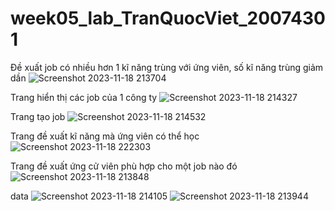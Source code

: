 # week05_lab_TranQuocViet_20074301

Đề xuất job có nhiều hơn 1 kĩ năng trùng với ứng viên, số kĩ năng trùng giảm dần
![Screenshot 2023-11-18 213704](https://github.com/QViet1282/week05_lab_TranQuocViet_20074301/assets/82232120/416ec016-8a45-4321-ae4e-162dd43b859e)

Trang hiển thị các job của 1 công ty
![Screenshot 2023-11-18 214327](https://github.com/QViet1282/week05_lab_TranQuocViet_20074301/assets/82232120/3c73e03b-95a1-4ff3-b543-18846398845e)

Trang tạo job
![Screenshot 2023-11-18 214532](https://github.com/QViet1282/week05_lab_TranQuocViet_20074301/assets/82232120/e81fff5c-b94b-488f-9cd9-84b7ff873cfc)

Trang đề xuất kĩ năng mà ứng viên có thể học
![Screenshot 2023-11-18 222303](https://github.com/QViet1282/week05_lab_TranQuocViet_20074301/assets/82232120/fee97fa9-26d4-47e6-ab9e-4ed634faa511)

Trang đề xuất ứng cử viên phù hợp cho một job nào đó
![Screenshot 2023-11-18 213848](https://github.com/QViet1282/week05_lab_TranQuocViet_20074301/assets/82232120/bc85f413-1250-4e67-946a-815136303e8c)

data
![Screenshot 2023-11-18 214105](https://github.com/QViet1282/week05_lab_TranQuocViet_20074301/assets/82232120/0bcd1a30-c825-4f47-bcbc-cfdb4aa5ac9c)
![Screenshot 2023-11-18 213944](https://github.com/QViet1282/week05_lab_TranQuocViet_20074301/assets/82232120/60ee487b-be34-44c1-bcbe-703e54307b08)













